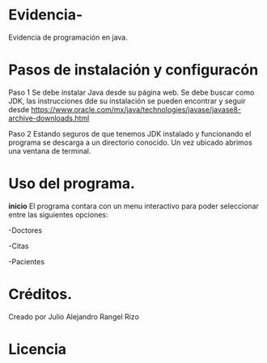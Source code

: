 # Evidencia-
Evidencia de programación en java.

# Pasos de instalación y configuracón
Paso 1 Se debe instalar Java desde su página web. Se debe buscar como JDK, las instrucciones dde su instalación se pueden encontrar y seguir desde https://www.oracle.com/mx/java/technologies/javase/javase8-archive-downloads.html

Paso 2 Estando seguros de que tenemos JDK instalado y funcionando el programa se descarga a un directorio conocido. Un vez ubicado abrimos una ventana de terminal.
# Uso del programa.
**inicio**
El programa contara con un menu interactivo para poder seleccionar entre las siguientes opciones:

-Doctores

-Citas

-Pacientes
# Créditos.
Creado por Julio Alejandro Rangel Rizo
# Licencia
